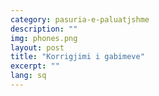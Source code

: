 ```yaml
---
category: pasuria-e-paluatjshme
description: ""
img: phones.png
layout: post
title: "Korrigjimi i gabimeve"
excerpt: ""
lang: sq
---
```

